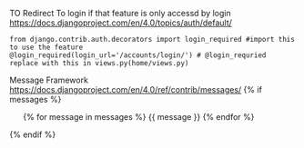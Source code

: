 TO Redirect To login if that feature is only accessd by login https://docs.djangoproject.com/en/4.0/topics/auth/default/

    from django.contrib.auth.decorators import login_required #import this to use the feature
    @login_required(login_url='/accounts/login/') # @login_requried replace with this in views.py(home/views.py) 

Message Framework
    https://docs.djangoproject.com/en/4.0/ref/contrib/messages/
    {% if messages %}
<ul class="messages">
    {% for message in messages %}
    <li{% if message.tags %} class="{{ message.tags }}"{% endif %}>{{ message }}</li>
    {% endfor %}
</ul>
{% endif %}
